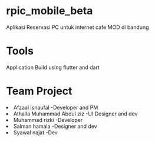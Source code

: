 # rpic_mobile_beta
Aplikasi Reservasi PC untuk internet cafe MOD di bandung

# Tools
Application Build using flutter and dart

# Team Project
<li>Afzaal isnaufal -Developer and PM</li>
<li>Athalla Muhammad Abdul ziz -UI Designer and dev</li>
<li>Muhammad rizki -Developer</li>
<li>Salman hamala -Designer and dev</li>
<li>Syawal najat -Dev</li>

